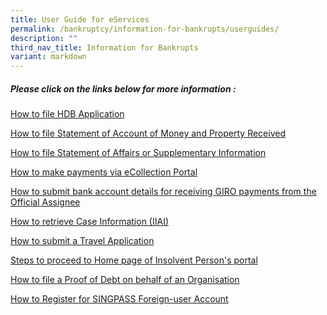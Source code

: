 ```yaml
---
title: User Guide for eServices
permalink: /bankruptcy/information-for-bankrupts/userguides/
description: ""
third_nav_title: Information for Bankrupts
variant: markdown
---
```

##### **Please click on the links below for more information**&nbsp;:<br>


[How to file HDB Application ](/files/(180923)howtofilehdbapplication.pdf)<br>

[How to file Statement of Account of Money and Property Received](/files/(180923)howtofilestatementofaccountofmoneysandpropertyreceived.pdf)<br>

[How to file Statement of Affairs or Supplementary Information](/files/(180923)howtofilestatementofaffairsorsupplementaryinformation.pdf) <br>
  
[How to make payments via eCollection Portal](/files/(210923)howtomakepaymenstviaecollectionportal.pdf)<br>

[How to submit bank account details for receiving GIRO payments from the Official Assignee](/files/HowtosubmitbankaccountdetailsforreceivingGIROpaymentsfromtheOfficialAssignee.pdf)<br>

[How to retrieve Case Information (IIAI)](/files/(180923)howtoretrievecaseinformation(iiai).pdf)<br>
     
[How to submit a Travel Application](/files/(210923)howtosubmitatravelapplication.pdf)<br>

[Steps to proceed to Home page of Insolvent Person's portal](/files/07122023StepstoproceedtoHomepageoInsolventPersonportal.pdf)

[How to file a Proof of Debt on behalf of an Organisation](/files/Forms/HowtofileaProofofDebtonbehalfofanOrganisation.pdf)

[How to Register for SINGPASS Foreign-user Account](/files/Forms/HowtoRegisterforSINGPASSForeign_userAccount.pdf)